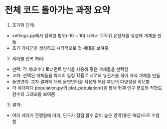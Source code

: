 # 전체 코드 돌아가는 과정 요약
1. 초기화 단계:
- settings.py에서 정의한 범위(-10 ~ 10) 내에서 무작위 유전자를 생성해 개체를 만듦
- 초기 개체군을 생성하고 시각적으로 첫 세대를 보여줌

2. 세대별 반복 처리:
- 선택: 각 세대마다 토너먼트 방식을 사용해 좋은 개체들을 선택함
- 교차: 선택된 개체들을 짝지어 일정 확률로 서로의 유전자를 섞어 자식 개체를 만듦
- 돌연변이: 교차 결과에 대해 돌연변이를 적용해 해답 후보의 다양성을 확보함
- 각 세대마다 population.py의 plot_population()을 통해 현재 인구 분포와 적합도 함수의 그래프를 보여줌

3. 결과:
- 여러 세대가 진행됨에 따라, 인구가 점점 함수 값이 높은 영역(좋은 해답)으로 수렴함